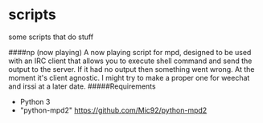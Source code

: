scripts
=======
some scripts that do stuff

####np (now playing)
A now playing script for mpd, designed to be used with an IRC client that allows you to execute shell command and send the output to the server. If it had no output then something went wrong. At the moment it's client agnostic. I might try to make a proper one for weechat and irssi at a later date.
#####Requirements
  * Python 3
  * "python-mpd2" https://github.com/Mic92/python-mpd2
